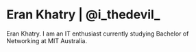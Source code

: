 # Eran Khatry | @i_thedevil_
Eran Khatry. I am an IT enthusiast currently studying Bachelor of Networking at MIT Australia.
